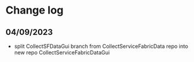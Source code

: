 # Change log

## 04/09/2023

- split CollectSFDataGui branch from CollectServiceFabricData repo into new repo CollectServiceFabricDataGui
